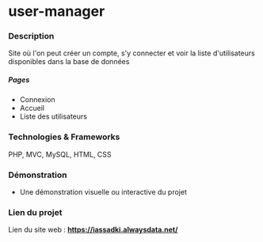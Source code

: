 ﻿# user-manager

### Description
Site où l'on peut créer un compte, s'y connecter et voir la liste d'utilisateurs disponibles dans la base de données

##### Pages
- Connexion
- Accueil
- Liste des utilisateurs

### Technologies & Frameworks
PHP, MVC, MySQL, HTML, CSS

<!-- ### **Conception du projet**

- Ce projet ne comprend pas de conception UML -->

### Démonstration
- Une démonstration visuelle ou interactive du projet

### Lien du projet
Lien du site web : **https://iassadki.alwaysdata.net/**